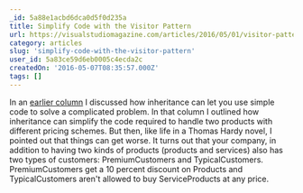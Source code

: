 ```yaml
---
_id: 5a88e1acbd6dca0d5f0d235a
title: Simplify Code with the Visitor Pattern
url: https://visualstudiomagazine.com/articles/2016/05/01/visitor-pattern.aspx
category: articles
slug: 'simplify-code-with-the-visitor-pattern'
user_id: 5a83ce59d6eb0005c4ecda2c
createdOn: '2016-05-07T08:35:57.000Z'
tags: []
---
```


In an <a href="https://visualstudiomagazine.com/articles/2016/05/01/logic-is-your-enemy.aspx" target="_blank">earlier column</a> I discussed how inheritance can let you use simple code to solve a complicated problem. In that column I outlined how inheritance can simplify the code required to handle two products with different pricing schemes. But then, like life in a Thomas Hardy novel, I pointed out that things can get worse. It turns out that your company, in addition to having two kinds of products (products and services) also has two types of customers: PremiumCustomers and TypicalCustomers. PremiumCustomers get a 10 percent discount on Products and TypicalCustomers aren't allowed to buy ServiceProducts at any price.
